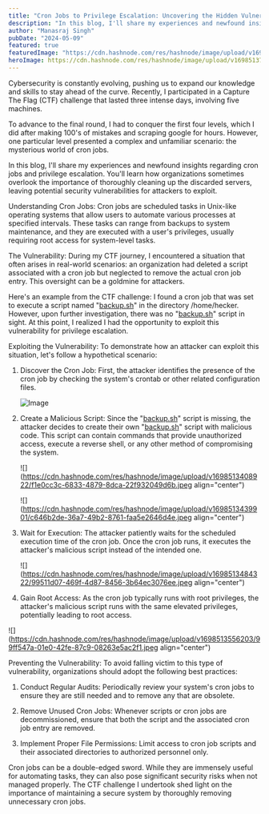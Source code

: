 ```yaml
---
title: "Cron Jobs to Privilege Escalation: Uncovering the Hidden Vulnerabilities"
description: "In this blog, I'll share my experiences and newfound insights regarding cron jobs and privilege escalation."
author: "Manasraj Singh"
pubDate: "2024-05-09"  
featured: true
featuredImage: "https://cdn.hashnode.com/res/hashnode/image/upload/v1698513078119/44c1ff38-13f8-4d2f-b45e-0b085b5e72af.png"
heroImage: https://cdn.hashnode.com/res/hashnode/image/upload/v1698513742003/8d4b2388-daac-47dc-b4dc-463933503aa5.webp
---
```


Cybersecurity is constantly evolving, pushing us to expand our knowledge and skills to stay ahead of the curve. Recently, I participated in a Capture The Flag (CTF) challenge that lasted three intense days, involving five machines.

To advance to the final round, I had to conquer the first four levels, which I did after making 100's of mistakes and scraping google for hours. However, one particular level presented a complex and unfamiliar scenario: the mysterious world of cron jobs.

In this blog, I'll share my experiences and newfound insights regarding cron jobs and privilege escalation. You'll learn how organizations sometimes overlook the importance of thoroughly cleaning up the discarded servers, leaving potential security vulnerabilities for attackers to exploit.

Understanding Cron Jobs: Cron jobs are scheduled tasks in Unix-like operating systems that allow users to automate various processes at specified intervals. These tasks can range from backups to system maintenance, and they are executed with a user's privileges, usually requiring root access for system-level tasks.

The Vulnerability: During my CTF journey, I encountered a situation that often arises in real-world scenarios: an organization had deleted a script associated with a cron job but neglected to remove the actual cron job entry. This oversight can be a goldmine for attackers.

Here's an example from the CTF challenge: I found a cron job that was set to execute a script named "[backup.sh](http://backup.sh)" in the directory /home/hecker. However, upon further investigation, there was no "[backup.sh](http://backup.sh)" script in sight. At this point, I realized I had the opportunity to exploit this vulnerability for privilege escalation.

Exploiting the Vulnerability: To demonstrate how an attacker can exploit this situation, let's follow a hypothetical scenario:

1. Discover the Cron Job: First, the attacker identifies the presence of the cron job by checking the system's crontab or other related configuration files.

    ![Image](../static/cron_jobs/cron_1st.jpg)

2. Create a Malicious Script: Since the "[backup.sh](http://backup.sh)" script is missing, the attacker decides to create their own "[backup.sh](http://backup.sh)" script with malicious code. This script can contain commands that provide unauthorized access, execute a reverse shell, or any other method of compromising the system.

    ![](<https://cdn.hashnode.com/res/hashnode/image/upload/v1698513408922/f1e0cc3c-6833-4879-8dca-22f932049d6b.jpeg> align="center")

    ![](<https://cdn.hashnode.com/res/hashnode/image/upload/v1698513439901/c646b2de-36a7-49b2-8761-faa5e2646d4e.jpeg> align="center")

3. Wait for Execution: The attacker patiently waits for the scheduled execution time of the cron job. Once the cron job runs, it executes the attacker's malicious script instead of the intended one.

    ![](<https://cdn.hashnode.com/res/hashnode/image/upload/v1698513484322/99511d07-469f-4d87-8456-3b64ec3076ee.jpeg> align="center")

4. Gain Root Access: As the cron job typically runs with root privileges, the attacker's malicious script runs with the same elevated privileges, potentially leading to root access.

![](<https://cdn.hashnode.com/res/hashnode/image/upload/v1698513556203/99ff547a-01e0-42fe-87c9-08263e5ac2f1.jpeg> align="center")

Preventing the Vulnerability: To avoid falling victim to this type of vulnerability, organizations should adopt the following best practices:

1. Conduct Regular Audits: Periodically review your system's cron jobs to ensure they are still needed and to remove any that are obsolete.

2. Remove Unused Cron Jobs: Whenever scripts or cron jobs are decommissioned, ensure that both the script and the associated cron job entry are removed.

3. Implement Proper File Permissions: Limit access to cron job scripts and their associated directories to authorized personnel only.

Cron jobs can be a double-edged sword. While they are immensely useful for automating tasks, they can also pose significant security risks when not managed properly. The CTF challenge I undertook shed light on the importance of maintaining a secure system by thoroughly removing unnecessary cron jobs.
